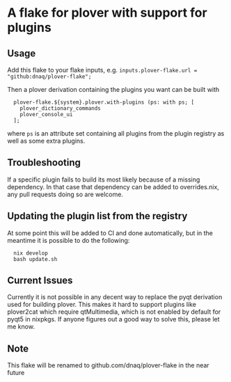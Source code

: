 # A flake for plover with support for plugins

## Usage

Add this flake to your flake inputs, e.g. `inputs.plover-flake.url = "github:dnaq/plover-flake";`

Then a plover derivation containing the plugins you want can be built with
```
  plover-flake.${system}.plover.with-plugins (ps: with ps; [
    plover_dictionary_commands
    plover_console_ui
  ];
```
where `ps` is an attribute set containing all plugins from the plugin registry
as well as some extra plugins.

## Troubleshooting

If a specific plugin fails to build its most likely because of a missing
dependency. In that case that dependency can be added to overrides.nix,
any pull requests doing so are welcome.

## Updating the plugin list from the registry

At some point this will be added to CI and done automatically, but in
the meantime it is possible to do the following:

```
  nix develop
  bash update.sh
```

## Current Issues

Currently it is not possible in any decent way to replace the pyqt derivation
used for building plover. This makes it hard to support plugins like
plover2cat which require qtMultimedia, which is not enabled by default for pyqt5 in nixpkgs.
If anyone figures out a good way to solve this, please let me know.

## Note

This flake will be renamed to github.com/dnaq/plover-flake in the near future

